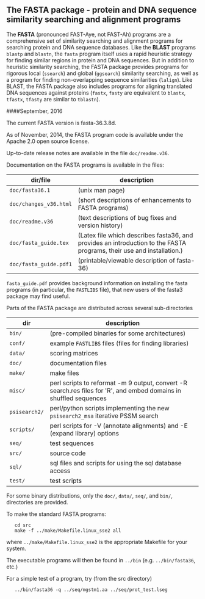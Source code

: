
## The FASTA package - protein and DNA sequence similarity searching and alignment programs

The **FASTA** (pronounced FAST-Aye, not FAST-Ah) programs are a
comprehensive set of similarity searching and alignment programs for
searching protein and DNA sequence databases.  Like the **BLAST** programs `blastp` and `blastn`, the `fasta` program itself uses a rapid heuristic strategy for finding similar regions in protein and DNA sequences.  But in
addition to heuristic similarity searching, the FASTA package provides
programs for rigorous local (`ssearch`) and global (`ggsearch`)
similarity searching, as well as a program for finding non-overlapping
sequence similarities (`lalign`).  Like BLAST, the FASTA package also
includes programs for aligning translated DNA sequences against
proteins (`fastx`, `fasty` are equivalent to `blastx`, `tfastx`,
`tfasty` are similar to `tblastn`).

####September, 2016

The current FASTA version is fasta-36.3.8d.

As of November, 2014, the FASTA program code is available under the
Apache 2.0 open source license.

Up-to-date release notes are available in the file `doc/readme.v36`.

Documentation on the FASTA programs is available in the files:

dir/file | description
----------|------------
`doc/fasta36.1` | (unix man page)
`doc/changes_v36.html` | (short descriptions of enhancements to FASTA programs)
`doc/readme.v36` | (text descriptions of bug fixes and version history)
`doc/fasta_guide.tex` | (Latex file which describes fasta36, and provides an introduction to the FASTA programs, their use and installation.)
`doc/fasta_guide.pdf1` | (printable/viewable description of fasta-36)

`fasta_guide.pdf` provides background information on installing the
fasta programs (in particular, the `FASTLIBS` file), that new users of
the fasta3 package may find useful.

Parts of the FASTA package are distributed across several sub-directories

dir | description
----|------------
`bin/` | (pre-compiled binaries for some architectures)
`conf/` | example `FASTLIBS` files (files for finding libraries)
`data/` | scoring matrices
`doc/` | documentation files
`make/` | make files
`misc/` | perl scripts to reformat -m 9 output, convert -R search.res files for 'R', and embed domains in shuffled sequences
`psisearch2/` | perl/python scripts implementing the new `psisearch2_msa` iterative PSSM search
`scripts/` |  perl scripts for -V (annotate alignments) and -E (expand library) options
`seq/` | test sequences
`src/` | source code
`sql/` | sql files and scripts for using the sql database access
`test/` | test scripts

For some binary distributions, only the `doc/`, `data/`, `seq/`, and `bin/`,
directories are provided.

To make the standard FASTA programs:
```
   cd src
   make -f ../make/Makefile.linux_sse2 all
```
where `../make/Makefile.linux_sse2` is the appropriate Makefile for your system. 

The executable programs will then be found in `../bin`
(e.g. `../bin/fasta36`, etc.)

For a simple test of a program, try (from the src directory)
```
   ../bin/fasta36 -q ../seq/mgstm1.aa ../seq/prot_test.lseg
```

